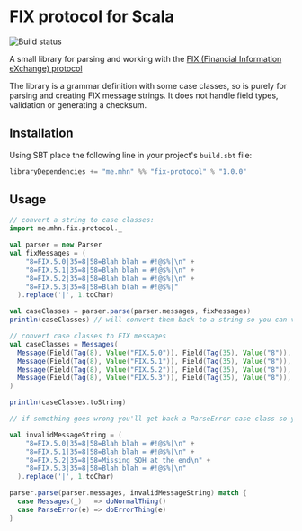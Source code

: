 # FIX protocol for Scala

![Build status](https://travis-ci.org/mhotchen/fix-protocol.svg?branch=master)

A small library for parsing and working with the [FIX (Financial Information eXchange) protocol](http://www.fixtradingcommunity.org/)

The library is a grammar definition with some case classes, so is purely for parsing and creating FIX message strings. It does not handle field types, validation or generating a checksum.

## Installation

Using SBT place the following line in your project's `build.sbt` file:

```scala
libraryDependencies += "me.mhn" %% "fix-protocol" % "1.0.0"
```

## Usage

```scala
// convert a string to case classes:
import me.mhn.fix.protocol._

val parser = new Parser
val fixMessages = (
    "8=FIX.5.0|35=8|58=Blah blah = #!@$%|\n" +
    "8=FIX.5.1|35=8|58=Blah blah = #!@$%|\n" +
    "8=FIX.5.2|35=8|58=Blah blah = #!@$%|\n" +
    "8=FIX.5.3|35=8|58=Blah blah = #!@$%|"
  ).replace('|', 1.toChar)

val caseClasses = parser.parse(parser.messages, fixMessages)
println(caseClasses) // will convert them back to a string so you can verify

// convert case classes to FIX messages
val caseClasses = Messages(
  Message(Field(Tag(8), Value("FIX.5.0")), Field(Tag(35), Value("8")), Field(Tag(58), Value("Blah blah = #!@$%"))),
  Message(Field(Tag(8), Value("FIX.5.1")), Field(Tag(35), Value("8")), Field(Tag(58), Value("Blah blah = #!@$%"))),
  Message(Field(Tag(8), Value("FIX.5.2")), Field(Tag(35), Value("8")), Field(Tag(58), Value("Blah blah = #!@$%"))),
  Message(Field(Tag(8), Value("FIX.5.3")), Field(Tag(35), Value("8")), Field(Tag(58), Value("Blah blah = #!@$%")))
)

println(caseClasses.toString)

// if something goes wrong you'll get back a ParseError case class so you might want to pattern match like so:

val invalidMessageString = (
    "8=FIX.5.0|35=8|58=Blah blah = #!@$%|\n" +
    "8=FIX.5.1|35=8|58=Blah blah = #!@$%|\n" +
    "8=FIX.5.2|35=8|58=Missing SOH at the end\n" +
    "8=FIX.5.3|35=8|58=Blah blah = #!@$%|\n"
  ).replace('|', 1.toChar)

parser.parse(parser.messages, invalidMessageString) match {
  case Messages(_)   => doNormalThing()
  case ParseError(e) => doErrorThing(e)
}
